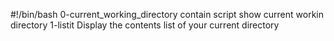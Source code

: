 #!/bin/bash
0-current_working_directory contain script show current workin directory
1-listit Display the contents list of your current directory
